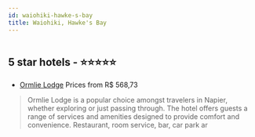 ```yaml
---
id: waiohiki-hawke-s-bay
title: Waiohiki, Hawke's Bay
---
```


<center><img src="https://assets.cosmos-data.com/thumbnails/large/1/56fcdc6539ef2ca24c7c8bf6cef15959/500684.jpg" alt="" /></center>


##  5 star hotels - ⭐️⭐️⭐️⭐️⭐️

-    [Ormlie Lodge](https://us.hurb.com/hotels/waiohiki/ormlie-lodge-HT-BUIR?cmp=18055) Prices from R$ 568,73
   > Ormlie Lodge is a popular choice amongst travelers in Napier, whether exploring or just passing through. The hotel offers guests a range of services and amenities designed to provide comfort and convenience. Restaurant, room service, bar, car park ar
